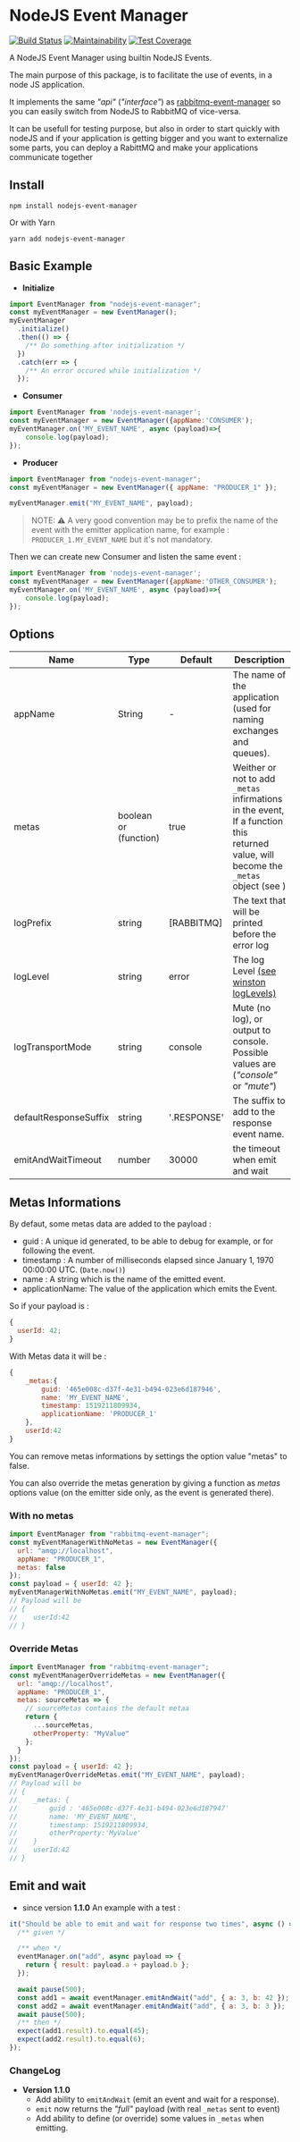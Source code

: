 # NodeJS Event Manager

[![Build Status](https://travis-ci.org/mimiz/nodejs-event-manager.svg?branch=master)](https://travis-ci.org/mimiz/nodejs-event-manager)
[![Maintainability](https://api.codeclimate.com/v1/badges/5001d34b4593dbd1c693/maintainability)](https://codeclimate.com/github/mimiz/nodejs-event-manager/maintainability)
[![Test Coverage](https://api.codeclimate.com/v1/badges/5001d34b4593dbd1c693/test_coverage)](https://codeclimate.com/github/mimiz/nodejs-event-manager/test_coverage)

A NodeJS Event Manager using builtin NodeJS Events.

The main purpose of this package, is to facilitate the use of events, in a node JS application.

It implements the same _"api"_ (_"interface"_) as [rabbitmq-event-manager](https://www.npmjs.com/package/rabbitmq-event-manager) so you can easily switch from NodeJS to RabbitMQ of vice-versa.

It can be usefull for testing purpose, but also in order to start quickly with nodeJS and if your application is getting bigger and you want to externalize some parts, you can deploy a RabittMQ and make your applications communicate together

## Install

```
npm install nodejs-event-manager
```

Or with Yarn

```
yarn add nodejs-event-manager
```

## Basic Example

- **Initialize**

```js
import EventManager from "nodejs-event-manager";
const myEventManager = new EventManager();
myEventManager
  .initialize()
  .then(() => {
    /** Do something after initialization */
  })
  .catch(err => {
    /** An error occured while initialization */
  });
```

- **Consumer**

```js
import EventManager from 'nodejs-event-manager';
const myEventManager = new EventManager({appName:'CONSUMER');
myEventManager.on('MY_EVENT_NAME', async (payload)=>{
    console.log(payload);
});
```

- **Producer**

```js
import EventManager from "nodejs-event-manager";
const myEventManager = new EventManager({ appName: "PRODUCER_1" });

myEventManager.emit("MY_EVENT_NAME", payload);
```

> NOTE: :warning: A very good convention may be to prefix the name of the event with the emitter application name, for example : `PRODUCER_1.MY_EVENT_NAME` but it's not mandatory.

Then we can create new Consumer and listen the same event :

```js
import EventManager from 'nodejs-event-manager';
const myEventManager = new EventManager({appName:'OTHER_CONSUMER');
myEventManager.on('MY_EVENT_NAME', async (payload)=>{
    console.log(payload);
});
```

## Options

| Name                  | Type                  | Default     | Description                                                                                                                                             |
| --------------------- | --------------------- | ----------- | ------------------------------------------------------------------------------------------------------------------------------------------------------- |
| appName               | String                | -           | The name of the application (used for naming exchanges and queues).                                                                                     |
| metas                 | boolean or (function) | true        | Weither or not to add `_metas` infirmations in the event, If a function this returned value, will become the `_metas` object (see <Metas Informations>) |
| logPrefix             | string                | [RABBITMQ]  | The text that will be printed before the error log                                                                                                      |
| logLevel              | string                | error       | The log Level [(see winston logLevels)](https://github.com/winstonjs/winston#logging-levels)                                                            |
| logTransportMode      | string                | console     | Mute (no log), or output to console. Possible values are (_"console"_ or _"mute"_)                                                                      |
| defaultResponseSuffix | string                | '.RESPONSE' | The suffix to add to the response event name.                                                                                                           |
| emitAndWaitTimeout    | number                | 30000       | the timeout when emit and wait                                                                                                                          |

## Metas Informations

By defaut, some metas data are added to the payload :

- guid : A unique id generated, to be able to debug for example, or for following the event.
- timestamp : A number of milliseconds elapsed since January 1, 1970 00:00:00 UTC. (`Date.now()`)
- name : A string which is the name of the emitted event.
- applicationName: The value of the application which emits the Event.

So if your payload is :

```js
{
  userId: 42;
}
```

With Metas data it will be :

```js
{
    _metas:{
        guid: '465e008c-d37f-4e31-b494-023e6d187946',
        name: 'MY_EVENT_NAME',
        timestamp: 1519211809934,
        applicationName: 'PRODUCER_1'
    },
    userId:42
}
```

You can remove metas informations by settings the option value "metas" to false.

You can also override the metas generation by giving a function as _metas_ options value (on the emitter side only, as the event is generated there).

### With no metas

```js
import EventManager from "rabbitmq-event-manager";
const myEventManagerWithNoMetas = new EventManager({
  url: "amqp://localhost",
  appName: "PRODUCER_1",
  metas: false
});
const payload = { userId: 42 };
myEventManagerWithNoMetas.emit("MY_EVENT_NAME", payload);
// Payload will be
// {
//    userId:42
// }
```

### Override Metas

```js
import EventManager from "rabbitmq-event-manager";
const myEventManagerOverrideMetas = new EventManager({
  url: "amqp://localhost",
  appName: "PRODUCER_1",
  metas: sourceMetas => {
    // sourceMetas contains the default metaa
    return {
      ...sourceMetas,
      otherProperty: "MyValue"
    };
  }
});
const payload = { userId: 42 };
myEventManagerOverrideMetas.emit("MY_EVENT_NAME", payload);
// Payload will be
// {
//    _metas: {
//        guid : '465e008c-d37f-4e31-b494-023e6d187947'
//        name: 'MY_EVENT_NAME',
//        timestamp: 1519211809934,
//        otherProperty:'MyValue'
//    }
//    userId:42
// }
```

## Emit and wait

- since version **1.1.0**
  An example with a test :

```js
it("Should be able to emit and wait for response two times", async () => {
  /** given */

  /** when */
  eventManager.on("add", async payload => {
    return { result: payload.a + payload.b };
  });

  await pause(500);
  const add1 = await eventManager.emitAndWait("add", { a: 3, b: 42 });
  const add2 = await eventManager.emitAndWait("add", { a: 3, b: 3 });
  await pause(500);
  /** then */
  expect(add1.result).to.equal(45);
  expect(add2.result).to.equal(6);
});
```

### ChangeLog

- **Version 1.1.0**
  - Add ability to `emitAndWait` (emit an event and wait for a response).
  - `emit` now returns the _"full"_ payload (with real `_metas` sent to event)
  - Add ability to define (or override) some values in `_metas` when emitting.
